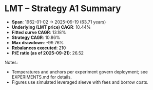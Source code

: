 # LMT – Strategy A1 Summary

- **Span**: 1962-01-02 → 2025-09-19 (63.71 years)
- **Underlying (LMT price) CAGR**: 10.44%
- **Fitted curve CAGR**: 13.18%
- **Strategy CAGR**: 10.86%
- **Max drawdown**: -99.76%
- **Rebalances executed**: 210
- **P/E ratio (as of 2025-09-21)**: 26.52

Notes:

- Temperatures and anchors per experiment govern deployment; see EXPERIMENTS.md for details.
- Figures use simulated leveraged sleeve with fees and borrow costs.

